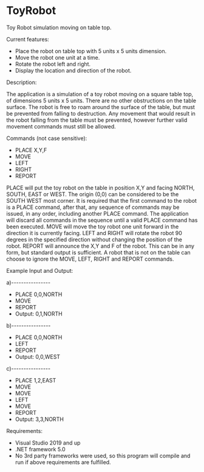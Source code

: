 # ToyRobot
Toy Robot simulation moving on table top.

Current features:
- Place the robot on table top with 5 units x 5 units dimension.
- Move the robot one unit at a time. 
- Rotate the robot left and right.
- Display the location and direction of the robot. 


Description:

The application is a simulation of a toy robot moving on a square table top, of dimensions 5 units x 5 units. There are no
other obstructions on the table surface. The robot is free to roam around the surface of the table, but must be prevented from falling to destruction. 
Any movement that would result in the robot falling from the table must be prevented, however further valid movement commands must still be allowed.

Commands (not case sensitive):
 
- PLACE X,Y,F     
- MOVE
- LEFT
- RIGHT
- REPORT

PLACE will put the toy robot on the table in position X,Y and facing NORTH, SOUTH, EAST or WEST. The origin (0,0)
can be considered to be the SOUTH WEST most corner. It is required that the first command to the robot is a PLACE
command, after that, any sequence of commands may be issued, in any order, including another PLACE command. The
application will discard all commands in the sequence until a valid PLACE command has been executed.
MOVE will move the toy robot one unit forward in the direction it is currently facing.
LEFT and RIGHT will rotate the robot 90 degrees in the specified direction without changing the position of the robot.
REPORT will announce the X,Y and F of the robot. This can be in any form, but standard output is sufficient.
A robot that is not on the table can choose to ignore the MOVE, LEFT, RIGHT and REPORT commands.

Example Input and Output:

a)----------------
- PLACE 0,0,NORTH
- MOVE
- REPORT
- Output: 0,1,NORTH

b)----------------
- PLACE 0,0,NORTH
- LEFT
- REPORT
- Output: 0,0,WEST

c)----------------
- PLACE 1,2,EAST
- MOVE
- MOVE
- LEFT
- MOVE
- REPORT
- Output: 3,3,NORTH


Requirements:

- Visual Studio 2019 and up
- .NET framework 5.0
- No 3rd party frameworks were used, so this program will compile and run if above requirements are fulfilled.
